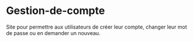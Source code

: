 # Gestion-de-compte
<p>Site pour permettre aux utilisateurs de créer leur compte, changer leur mot de passe ou en demander un nouveau.</p>
